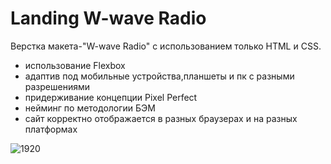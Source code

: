 # Landing W-wave Radio
Верстка макета-"W-wave Radio" с использованием только HTML и CSS.
- использование Flexbox
- адаптив под мобильные устройства,планшеты и пк с разными разрешениями
- придерживание концепции Pixel Perfect
- нейминг по методологии БЭМ
- сайт корректно отображается в разных браузерах и на разных платформах

![1920](https://github.com/doctorveb292/w-wave-radio-vaer.1/raw/main/Desktop.png)
